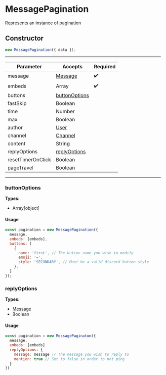 # MessagePagination
Represents an instance of pagination

## Constructor
```js
new MessagePagination({ data });
```
----
| Parameter         | Accepts           | Required |
| ----------------- | ----------------- | -------- |
| message           | [Message](https://discord.js.org/#/docs/discord.js/stable/class/Message)      | ✔️      |
| embeds            | Array             | ✔️      |
| buttons           | [buttonOptions]() |          |
| fastSkip          | Boolean           |          |
| time              | Number            |          |
| max               | Boolean           |          |
| author            | [User](https://discord.js.org/#/docs/discord.js/stable/class/User)             |          |
| channel           | [Channel](https://discord.js.org/#/docs/discord.js/stable/class/Channel)       |          |
| content           | String            |          |
| replyOptions      | [replyOptions]()  |          |
| resetTimerOnClick | Boolean           |          |
| pageTravel        | Boolean           |          |
----
### buttonOptions
**Types:**
- Array[object]
#### Usage
```js
const pagination = new MessagePagination({
  message,
  embeds: [embeds],
  buttons: [
    {
      name: 'first', // The button name you wish to modify
      emoji: '⬅️',
      style: 'SECONDARY', // Must be a valid discord button style
    },
  ]
});
```
### replyOptions
**Types:**
- [Message](https://discord.js.org/#/docs/discord.js/stable/class/Message)
- Boolean
#### Usage
```js
const pagination = new MessagePaginaton({
  message,
  embeds: [embeds]
  replyOptions: {
    message: message // The message you wish to reply to
    mention: true // Set to false in order to not ping
  }
})
